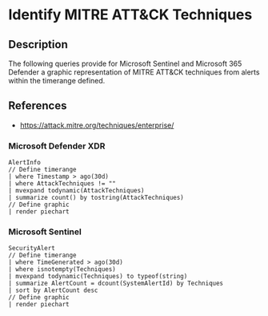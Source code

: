 # Identify MITRE ATT&CK Techniques

## Description

The following queries provide for Microsoft Sentinel and Microsoft 365 Defender a graphic representation of MITRE ATT&CK techniques from alerts within the timerange defined.

## References
- https://attack.mitre.org/techniques/enterprise/

### Microsoft Defender XDR
```KQL
AlertInfo
// Define timerange
| where Timestamp > ago(30d)
| where AttackTechniques != ""
| mvexpand todynamic(AttackTechniques)
| summarize count() by tostring(AttackTechniques)
// Define graphic
| render piechart 
```
### Microsoft Sentinel
```KQL
SecurityAlert
// Define timerange
| where TimeGenerated > ago(30d)
| where isnotempty(Techniques)
| mvexpand todynamic(Techniques) to typeof(string)
| summarize AlertCount = dcount(SystemAlertId) by Techniques
| sort by AlertCount desc
// Define graphic
| render piechart 
```
